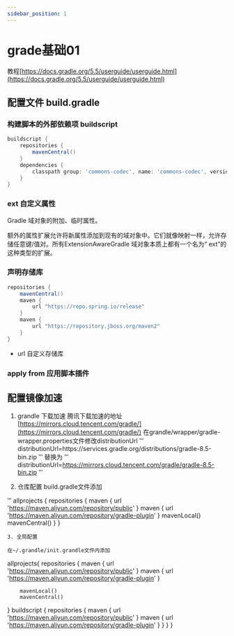 ```yaml
---
sidebar_position: 1
---
```


# grade基础01

教程[https://docs.gradle.org/5.5/userguide/userguide.html](https://docs.gradle.org/5.5/userguide/userguide.html)

## 配置文件 build.gradle

### 构建脚本的外部依赖项 buildscript

```GROOVY
buildscript {
    repositories {
        mavenCentral()
    }
    dependencies {
        classpath group: 'commons-codec', name: 'commons-codec', version: '1.2'
    }
}
```

### ext 自定义属性

Gradle 域对象的附加、临时属性。

额外的属性扩展允许将新属性添加到现有的域对象中。它们就像映射一样，允许存储任意键/值对。所有ExtensionAwareGradle 域对象本质上都有一个名为“ ext”的这种类型的扩展。

### 声明存储库

```GROOVY
repositories {
    mavenCentral()
    maven {
        url "https://repo.spring.io/release"
    }
    maven {
        url "https://repository.jboss.org/maven2"
    }
}
```

- url 自定义存储库

### apply from 应用脚本插件

## 配置镜像加速

1. grandle 下载加速
腾讯下载加速的地址[https://mirrors.cloud.tencent.com/gradle/](https://mirrors.cloud.tencent.com/gradle/)
在grandle/wrapper/gradle-wrapper.properties文件修改distributionUrl
‵‵‵
distributionUrl=https\://services.gradle.org/distributions/gradle-8.5-bin.zip
‵‵‵
替换为
‵‵‵
distributionUrl=<https://mirrors.cloud.tencent.com/gradle/gradle-8.5-bin.zip>
‵‵‵

2. 仓库配置
build.gradle文件添加

‵‵‵
allprojects {
  repositories {
    maven {
      url '<https://maven.aliyun.com/repository/public>'
    }
    maven {
        url '<https://maven.aliyun.com/repository/gradle-plugin>'
    }
    mavenLocal()
    mavenCentral()
  }
}

```
3. 全局配置

在~/.grandle/init.grandle文件内添加
```

allprojects{
 repositories {
     maven {
   url '<https://maven.aliyun.com/repository/public>'
        }
     maven {
   url '<https://maven.aliyun.com/repository/gradle-plugin>'
  }

        mavenLocal()
        mavenCentral()
 }
 buildscript {
  repositories {
   maven {
    url '<https://maven.aliyun.com/repository/public>'
   }
   maven {
    url '<https://maven.aliyun.com/repository/gradle-plugin>'
   }
  }
 }
}
```
